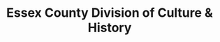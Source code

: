 ---
layout: repo
title: "Essex County Division of Culture & History"
id: 12679
permalink: repos/12679/
---